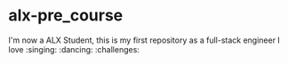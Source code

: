 # alx-pre_course
I'm now a ALX Student, this is my first repository as a full-stack engineer
I love :singing: :dancing: :challenges:
